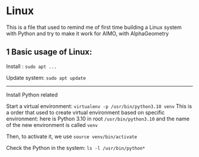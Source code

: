 # Linux
This is a file that used to remind me of first time building a Linux system with Python and try to make it work for AIMO, with AlphaGeometry

## 1 Basic usage of Linux:

Install :
`sudo apt ...`

Update system: 
 `sudo apt update`
 
---

Install Python related 

Start a virtual environment: 
`virtualenv -p /usr/bin/python3.10 venv`
This is a order that used to create virtual environment based on specific environment: here is Python 3.10 in root `/usr/bin/python3.10` and the name of the new environment is called `venv`

Then, to activate it, we use `source venv/bin/activate`

Check the Python in the system: 
`ls -l /usr/bin/python*`
